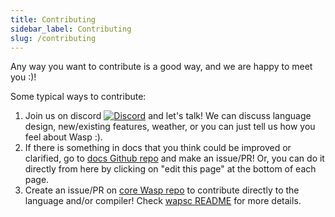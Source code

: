 ```yaml
---
title: Contributing
sidebar_label: Contributing
slug: /contributing
---
```


Any way you want to contribute is a good way, and we are happy to meet you :)!

Some typical ways to contribute:
1. Join us on discord [![Discord](https://img.shields.io/discord/686873244791210014?label=chat%20on%20discord)](https://discord.gg/rzdnErX) and let's talk! We can discuss language design, new/existing features, weather, or you can just tell us how you feel about Wasp :).
2. If there is something in docs that you think could be improved or clarified, go to [docs Github repo](https://github.com/wasp-lang/wasp) and make an issue/PR! Or, you can do it directly from here by clicking on "edit this page" at the bottom of each page.
3. Create an issue/PR on [core Wasp repo](https://github.com/wasp-lang/wasp) to contribute directly to the language and/or compiler! Check [wapsc README](https://github.com/wasp-lang/wasp/tree/main/waspc) for more details.
